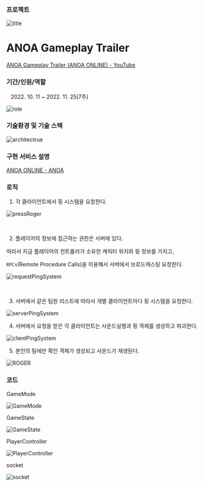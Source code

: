 ### 프로젝트

![title](https://github.com/4d656f77/ANOAonline/blob/master/images/title.png?raw=true)





# ANOA Gameplay Trailer

[ANOA Gameplay Trailer (ANOA ONLINE) - YouTube](https://www.youtube.com/watch?v=_oR7GiLQZJE)

### 



### 기간/인원/역할

   2022. 10. 11 ~ 2022. 11. 25(7주)

![role](https://github.com/4d656f77/ANOAonline/blob/master/images/role.png?raw=true)

### 



### 기술환경 및 기술 스텍

![architectrue](https://github.com/4d656f77/ANOAonline/blob/master/images/architecture.png?raw=true)

### 



### 구현 서비스 설명

[ANOA ONLINE - ANOA](https://anoa.gitbook.io/anoa-online/anoa/anoa-online)





### 로직

1. 각 클라이언트에서 핑 시스템을 요청한다.

![pressRoger](https://github.com/4d656f77/ANOAonline/blob/master/images/pressRoger.png?raw=true)

    



2.  플레이어의 정보에 접근하는 권한은 서버에 있다.
   
   따라서 지금 플레이어의 컨트롤러가 소유한 캐릭터 위치와 핑 정보를 가지고,
   
   `RPCs`(Remote Procedure Calls)을 이용해서 서버에서 브로드캐스팅 요청한다.

![requestPingSystem](https://github.com/4d656f77/ANOAonline/blob/master/images/requestPingSystem.png?raw=true)

  



3. 서버에서 같은 팀원 리스트에 따라서 개별 클라이언트마다 핑 시스템을 요청한다.

![serverPingSystem](https://github.com/4d656f77/ANOAonline/blob/master/images/serverPingSystem.png?raw=true)





4. 서버에서 요청을 받은 각 클라이언트는 사운드실행과 핑 객체를 생성하고 파괴한다.

![clientPingSystem](https://github.com/4d656f77/ANOAonline/blob/master/images/clientPingSystem.png?raw=true)





5. 본인의 팀에만 확인 객체가 생성되고 사운드가 재생된다.

![ROGER](https://github.com/4d656f77/ANOAonline/blob/master/images/ROGER.png?raw=true)







### 코드

GameMode

![GameMode](https://github.com/4d656f77/ANOAonline/blob/master/images/GameMode.png?raw=true)



GameState

![GameState](https://github.com/4d656f77/ANOAonline/blob/master/images/GameState.png?raw=true)



PlayerController

![PlayerController](https://github.com/4d656f77/ANOAonline/blob/master/images/PlayerController.png?raw=true)



socket

![socket](https://github.com/4d656f77/ANOAonline/blob/master/images/socket.png?raw=true)
